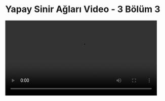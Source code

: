# Yapay Sinir Ağları Video - 3 Bölüm 3

<video width="95%" controls>
    <source src="https://drive.google.com/uc?export=view&id=1_LawxwLOOcrI_70XYo0X10gUnyCpyn_z" type='video/mp4'>
</video>
